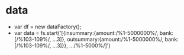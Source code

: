 # data


* var df = new dataFactory();
* var data = fs.start('[{insummary:{amount:/%1-5000000%/, bank:[/%103-109%/, ...3]}, outsummary:{amount:/%1-5000000%/, bank:[/%103-109%/, ...3]}}, .../%1-5000%/]')
